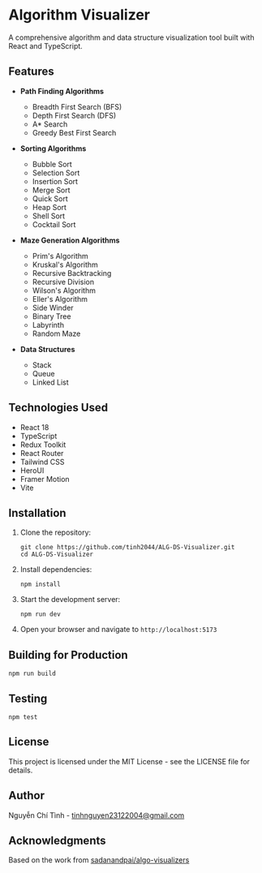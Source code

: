 # Algorithm Visualizer

A comprehensive algorithm and data structure visualization tool built with React and TypeScript.

## Features

- **Path Finding Algorithms**
  - Breadth First Search (BFS)
  - Depth First Search (DFS)
  - A* Search
  - Greedy Best First Search

- **Sorting Algorithms**
  - Bubble Sort
  - Selection Sort
  - Insertion Sort
  - Merge Sort
  - Quick Sort
  - Heap Sort
  - Shell Sort
  - Cocktail Sort

- **Maze Generation Algorithms**
  - Prim's Algorithm
  - Kruskal's Algorithm
  - Recursive Backtracking
  - Recursive Division
  - Wilson's Algorithm
  - Eller's Algorithm
  - Side Winder
  - Binary Tree
  - Labyrinth
  - Random Maze

- **Data Structures**
  - Stack
  - Queue
  - Linked List

## Technologies Used

- React 18
- TypeScript
- Redux Toolkit
- React Router
- Tailwind CSS
- HeroUI
- Framer Motion
- Vite

## Installation

1. Clone the repository:
   ```
   git clone https://github.com/tinh2044/ALG-DS-Visualizer.git
   cd ALG-DS-Visualizer
   ```

2. Install dependencies:
   ```
   npm install
   ```

3. Start the development server:
   ```
   npm run dev
   ```

4. Open your browser and navigate to `http://localhost:5173`

## Building for Production

```
npm run build
```

## Testing

```
npm test
```

## License

This project is licensed under the MIT License - see the LICENSE file for details.

## Author

Nguyễn Chí Tình - [tinhnguyen23122004@gmail.com](mailto:tinhnguyen23122004@gmail.com)

## Acknowledgments

Based on the work from [sadanandpai/algo-visualizers](https://github.com/sadanandpai/algo-visualizers)
